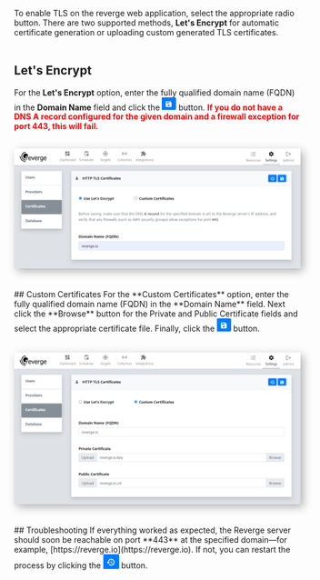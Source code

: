 To enable TLS on the reverge web application, select the appropriate radio button. There are two supported methods, **Let's Encrypt** for automatic certificate generation or uploading custom generated TLS certificates.
<br>
<br>
## Let's Encrypt
For the **Let's Encrypt** option, enter the fully qualified domain name (FQDN) in the **Domain Name** field and click the <img src="../../assets/save_btn.png" alt="Save button" width="25">  button. <span style="color: red;">**If you do not have a DNS A record configured for the given domain and a firewall exception for port 443, this will fail.**</span>
<br>
<br>
<center>
<img src="../../assets/settings_cert_le.png" alt="Lets Encrypt Cert" width="750" style="box-shadow: 5px 5px 15px rgba(0, 0, 0, 0.3);">
</center>
<br>
<br>
## Custom Certificates
For the **Custom Certificates** option, enter the fully qualified domain name (FQDN) in the **Domain Name** field. Next click the **Browse** button for the Private and Public Certificate fields and select the appropriate certificate file. Finally, click the <img src="../../assets/save_btn.png" alt="Save button" width="25">  button.
<br>
<br>
<br>
<center>
<img src="../../assets/settings_cert_custom.png" alt="Custom Certs" width="750" style="box-shadow: 5px 5px 15px rgba(0, 0, 0, 0.3);">
</center>
<br>
<br>
## Troubleshooting
If everything worked as expected, the Reverge server should soon be reachable on port **443** at the specified domain—for example, [https://reverge.io](https://reverge.io). If not, you can restart the process by clicking the <img src="../../assets/reset_btn.png" alt="Save button" width="28"> button.
